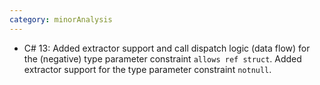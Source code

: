 ```yaml
---
category: minorAnalysis
---
```

* C# 13: Added extractor support and call dispatch logic (data flow) for the (negative) type parameter constraint `allows ref struct`. Added extractor support for the type parameter constraint `notnull`.
